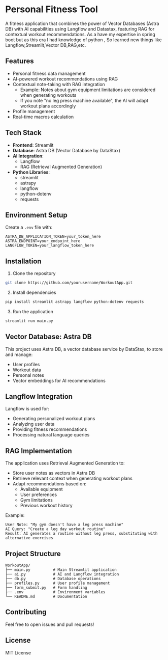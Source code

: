 # Personal Fitness Tool

A fitness application that combines the power of Vector Databases (Astra DB) with AI capabilities using Langflow and Datastax, featuring RAG for contextual workout recommendations.
As a have my expertise in spring boot but as this era I had knowledge of python , So learned new things like Langflow,Streamlit,Vector DB,RAG,etc.


## Features

- Personal fitness data management
- AI-powered workout recommendations using RAG
- Contextual note-taking with RAG integration
  - Example: Notes about gym equipment limitations are considered when generating workouts
  - If you note "no leg press machine available", the AI will adapt workout plans accordingly
- Profile management
- Real-time macros calculation

## Tech Stack

- **Frontend**: Streamlit
- **Database**: Astra DB (Vector Database by DataStax)
- **AI Integration**: 
  - Langflow
  - RAG (Retrieval Augmented Generation)
- **Python Libraries**:
  - streamlit
  - astrapy
  - langflow
  - python-dotenv
  - requests

## Environment Setup

Create a `.env` file with:
```
ASTRA_DB_APPLICATION_TOKEN=your_token_here
ASTRA_ENDPOINT=your_endpoint_here
LANGFLOW_TOKEN=your_langflow_token_here
```

## Installation

1. Clone the repository
```bash
git clone https://github.com/yourusername/WorkoutApp.git
```

2. Install dependencies
```bash
pip install streamlit astrapy langflow python-dotenv requests
```

3. Run the application
```bash
streamlit run main.py
```

## Vector Database: Astra DB

This project uses Astra DB, a vector database service by DataStax, to store and manage:
- User profiles
- Workout data
- Personal notes
- Vector embeddings for AI recommendations

## Langflow Integration

Langflow is used for:
- Generating personalized workout plans
- Analyzing user data
- Providing fitness recommendations
- Processing natural language queries

## RAG Implementation

The application uses Retrieval Augmented Generation to:
- Store user notes as vectors in Astra DB
- Retrieve relevant context when generating workout plans
- Adapt recommendations based on:
  - Available equipment
  - User preferences
  - Gym limitations
  - Previous workout history

Example:
```
User Note: "My gym doesn't have a leg press machine"
AI Query: "Create a leg day workout routine"
Result: AI generates a routine without leg press, substituting with alternative exercises
```

## Project Structure

```
WorkoutApp/
├── main.py          # Main Streamlit application
├── ai.py            # AI and Langflow integration
├── db.py            # Database operations
├── profiles.py      # User profile management
├── form_submit.py   # Form handling
├── .env             # Environment variables
└── README.md        # Documentation
```

## Contributing

Feel free to open issues and pull requests!

## License

MIT License
